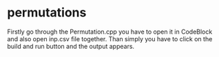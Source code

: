 # permutations
Firstly go through the Permutation.cpp you have to open it in CodeBlock and also open inp.csv file together.
Than simply you have to click on the build and run button and the output appears.
